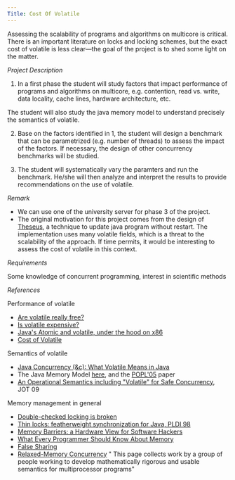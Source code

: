 ```yaml
---
Title: Cost Of Volatile
---
```


Assessing the scalability of programs and algorithms on multicore is critical. There is an important literature on locks and locking schemes, but the exact cost of volatile is less clear&mdash;the goal of the project is to shed some light on the matter.

*Project Description*

1. In a first phase the student will study factors that impact performance of programs and algorithms on multicore, e.g. contention, read vs. write, data locality, cache lines, hardware architecture, etc. 

The student will also study the java memory model to understand precisely the semantics of volatile. 

2. Base on the factors identified in 1, the student will design a benchmark that can be parametrized (e.g. number of threads) to assess the impact of the factors. If necessary, the design of other concurrency benchmarks will be studied.

3. The student will systematically vary the paramters and run the benchmark. He/she will then analyze and interpret the results to provide recommendations on the use of volatile. 

*Remark*


-  We can use one of the university server for phase 3 of the project. 
-  The original motivation for this project comes from the design of [Theseus](http://scg.unibe.ch/research/Theseus), a technique to update java program without restart. The implementation uses many volatile fields, which is a threat to the scalability of the approach. If time permits, it would be interesting to assess the cost of volatile in this context. 

*Requirements*

Some knowledge of concurrent programming, interest in scientific methods

*References*

Performance of volatile


-  [Are volatile really free?](http://brooker.co.za/blog/2012/09/10/volatile.html)
-  [Is volatile expensive? ](http://stackoverflow.com/questions/4633866/is-volatile-expensive)
-  [Java's Atomic and volatile, under the hood on x86](http://brooker.co.za/blog/2012/11/13/increment.html)
-  [Cost of Volatile](http://beautynbits.blogspot.ch/2012/11/the-cost-of-volatile.html)

Semantics of volatile


-  [Java Concurrency (&c): What Volatile Means in Java](http://jeremymanson.blogspot.com/2008/11/what-volatile-means-in-java.html)
-  The Java Memory Model [here](http://www.cs.umd.edu/~pugh/java/memoryModel/), and the [POPL'05](http://dl.acm.org/citation.cfm?id=1040305.1040336) paper
-  [An Operational Semantics including "Volatile" for Safe Concurrency](http://www.cs.uwm.edu/~boyland/papers/simple-concur.pdf), JOT 09

Memory management in general


-  [Double-checked locking is broken](http://www.cs.umd.edu/~pugh/java/memoryModel/DoubleCheckedLocking.html)
-  [Thin locks: featherweight synchronization for Java, PLDI 98](http://researcher.ibm.com/files/us-bacon/Bacon98ThinSlides.pdf)
-  [Memory Barriers: a Hardware View for Software Hackers](http://www.rdrop.com/users/paulmck/scalability/paper/whymb.2009.04.05a.pdf)
-  [What Every Programmer Should Know About Memory](http://www.akkadia.org/drepper/cpumemory.pdf)
-  [False Sharing](http://en.wikipedia.org/wiki/False_sharing)
-  [Relaxed-Memory Concurrency](http://www.cl.cam.ac.uk/~pes20/weakmemory/) " This page collects work by a group of people working to develop mathematically rigorous and usable semantics for multiprocessor programs"
